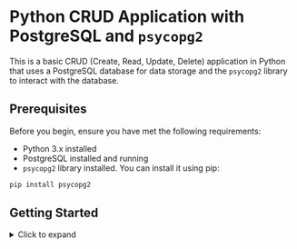 # Python CRUD Application with PostgreSQL and `psycopg2`

This is a basic CRUD (Create, Read, Update, Delete) application in Python that uses a PostgreSQL database for data storage and the `psycopg2` library to interact with the database.

## Prerequisites

Before you begin, ensure you have met the following requirements:

- Python 3.x installed
- PostgreSQL installed and running
- `psycopg2` library installed. You can install it using pip:

```bash
pip install psycopg2
```

## Getting Started

<details>
<summary>Click to expand</summary>

### Step 1: Clone the Repository

Clone this repository using the following command:

```bash
git clone https://github.com/Aroxed/crud-postgresql-psycopg2.git
cd crud-postgresql-psycopg2
```
### Step 2: Configure the Database Connection

Open the `model.py` file and provide your PostgreSQL database details:

```python
# In model.py
db_password = 'your_db_password'
```
### Step 3: Run the Application

Execute the following command to run the application:

```bash
python main.py
```

